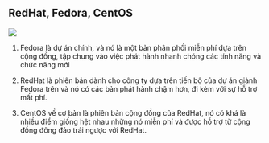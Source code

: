## RedHat, Fedora, CentOS

<img src="https://i.imgur.com/rwLOBu5.png">

1. Fedora là dự án chính, và nó là một bản phân phối miễn phí dựa trên cộng đồng, tập chung vào việc phát hành nhanh chóng các tính năng và chức năng mới

2. RedHat là phiên bản dành cho công ty dựa trên tiến bộ của dự án giành Fedora trên và nó có các bản phát hành chậm hơn, đi kèm với sự hỗ trợ mất phí.

3. CentOS về cơ bản là phiên bản cộng đồng của RedHat, nó có khá là nhiều điểm giống hệt nhau những nó miễn phí và được hỗ trợ từ cộng đồng đông đảo trái ngược với RedHat.
